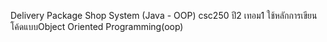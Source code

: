 Delivery Package Shop System (Java - OOP) csc250 ปี2 เทอม1 ใช้หลักการเขียนโค้ดแบบObject Oriented Programming(oop)
